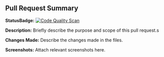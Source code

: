 ## Pull Request Summary
**StatusBadge:**
[![Code Quality Scan](https://github.com/Trimble-xOps/<repo-name>/actions/workflows/sonarscan.yaml/badge.svg?branch=main)](https://github.com/Trimble-xOps/repo-name/actions/workflows/sonarscan.yaml) 

**Description:**
Briefly describe the purpose and scope of this pull request.s

**Changes Made:**
Describe the changes made in the files.

**Screenshots:**
Attach relevant screenshots here.
